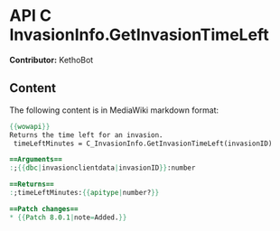 # API C InvasionInfo.GetInvasionTimeLeft

**Contributor:** KethoBot

## Content

The following content is in MediaWiki markdown format:

```mediawiki
{{wowapi}}
Returns the time left for an invasion.
 timeLeftMinutes = C_InvasionInfo.GetInvasionTimeLeft(invasionID)

==Arguments==
:;{{dbc|invasionclientdata|invasionID}}:number

==Returns==
:;timeLeftMinutes:{{apitype|number?}}

==Patch changes==
* {{Patch 8.0.1|note=Added.}}
```